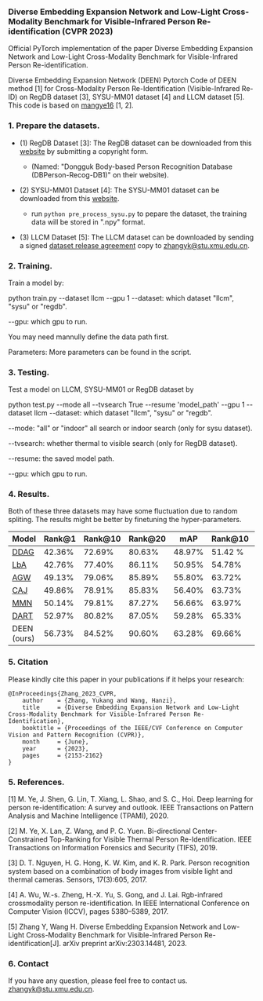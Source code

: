 ### Diverse Embedding Expansion Network and Low-Light Cross-Modality Benchmark for Visible-Infrared Person Re-identification (CVPR 2023)

Official PyTorch implementation of the paper Diverse Embedding Expansion Network and Low-Light Cross-Modality Benchmark for Visible-Infrared Person Re-identification. 

Diverse Embedding Expansion Network (DEEN)
Pytorch Code of DEEN method [1] for Cross-Modality Person Re-Identification (Visible-Infrared Re-ID) on RegDB dataset [3], SYSU-MM01 dataset [4] and LLCM dataset [5]. This code is based on [mangye16](https://github.com/mangye16/Cross-Modal-Re-ID-baseline) [1, 2].


### 1. Prepare the datasets.

- (1) RegDB Dataset [3]: The RegDB dataset can be downloaded from this [website](http://dm.dongguk.edu/link.html) by submitting a copyright form.

    - (Named: "Dongguk Body-based Person Recognition Database (DBPerson-Recog-DB1)" on their website). 
  
- (2) SYSU-MM01 Dataset [4]: The SYSU-MM01 dataset can be downloaded from this [website](http://isee.sysu.edu.cn/project/RGBIRReID.htm).

   - run `python pre_process_sysu.py` to pepare the dataset, the training data will be stored in ".npy" format.
 
- (3) LLCM Dataset [5]: The LLCM dataset can be downloaded by sending a signed [dataset release agreement](https://github.com/ZYK100/LLCM/blob/main/Agreement/LLCM%20DATASET%20RELEASE%20AGREEMENT.pdf) copy to zhangyk@stu.xmu.edu.cn. 


### 2. Training.
Train a model by:

python train.py --dataset llcm --gpu 1
--dataset: which dataset "llcm", "sysu" or "regdb".

--gpu: which gpu to run.

You may need mannully define the data path first.

Parameters: More parameters can be found in the script.

### 3. Testing.
Test a model on LLCM, SYSU-MM01 or RegDB dataset by

python test.py --mode all --tvsearch True --resume 'model_path' --gpu 1 --dataset llcm
--dataset: which dataset "llcm", "sysu" or "regdb".

--mode: "all" or "indoor" all search or indoor search (only for sysu dataset).

--tvsearch: whether thermal to visible search (only for RegDB dataset).

--resume: the saved model path.

--gpu: which gpu to run.

### 4. Results.
Both of these three datasets may have some fluctuation due to random spliting. The results might be better by finetuning the hyper-parameters.



|Model    | Rank@1   | Rank@10   | Rank@20   | mAP     | Rank@10   | Rank@10   | Rank@20   | mAP     |
| --------   | -----    |  -----  | -----    |  -----  | -----    |  -----  | -----    |  -----  |
|[DDAG](https://github.com/mangye16/DDAG)      | 42.36%  | 72.69% | 80.63%  | 48.97% | 51.42 %  | 81.45% | 88.26%  | 38.77% |
|[LbA](https://github.com/cvlab-yonsei/LbA)  | 42.76%  | 77.40% | 86.11%  | 50.95% | 54.78%  | 85.12% | 91.63%  | 40.81% |
|[AGW](https://github.com/mangye16/Cross-Modal-Re-ID-baseline)  | 49.13%  | 79.06% | 85.89%  | 55.80% | 63.72%  | 88.66% | 92.83%  | 47.21% |
|[CAJ](https://github.com/mangye16/Cross-Modal-Re-ID-baseline/tree/master/ICCV21_CAJ)  | 49.86%  | 78.91% | 85.83%  | 56.40% | 63.73%  | 87.95% | 92.41%  | 47.71% |
|[MMN](https://github.com/ZYK100/MMN)  | 50.14%  | 79.81% | 87.27%  | 56.66% | 63.97%  | 88.66% | 93.05%  | 48.47% |
|[DART](https://github.com/XLearning-SCU/2022-CVPR-DART)  | 52.97%  | 80.82% | 87.05%  | 59.28% | 65.33%  | 89.42% | 93.33%  | 51.13% |
|DEEN (ours)  | 56.73%  | 84.52% | 90.60%  | 63.28% | 69.66%  | 91.68% | 95.99%  | 56.69% |





### 5. Citation
Please kindly cite this paper in your publications if it helps your research:

```
@InProceedings{Zhang_2023_CVPR,
    author    = {Zhang, Yukang and Wang, Hanzi},
    title     = {Diverse Embedding Expansion Network and Low-Light Cross-Modality Benchmark for Visible-Infrared Person Re-Identification},
    booktitle = {Proceedings of the IEEE/CVF Conference on Computer Vision and Pattern Recognition (CVPR)},
    month     = {June},
    year      = {2023},
    pages     = {2153-2162}
}
```

###  5. References.

[1] M. Ye, J. Shen, G. Lin, T. Xiang, L. Shao, and S. C., Hoi. 	Deep learning for person re-identification: A survey and outlook. IEEE Transactions on Pattern Analysis and Machine Intelligence (TPAMI), 2020.

[2] M. Ye, X. Lan, Z. Wang, and P. C. Yuen. Bi-directional Center-Constrained Top-Ranking for Visible Thermal Person Re-Identification. IEEE Transactions on Information Forensics and Security (TIFS), 2019.

[3] D. T. Nguyen, H. G. Hong, K. W. Kim, and K. R. Park. Person recognition system based on a combination of body images from visible light and thermal cameras. Sensors, 17(3):605, 2017.

[4] A. Wu, W.-s. Zheng, H.-X. Yu, S. Gong, and J. Lai. Rgb-infrared crossmodality person re-identification. In IEEE International Conference on Computer Vision (ICCV), pages 5380–5389, 2017.

[5] Zhang Y, Wang H. Diverse Embedding Expansion Network and Low-Light Cross-Modality Benchmark for Visible-Infrared Person Re-identification[J]. arXiv preprint arXiv:2303.14481, 2023.

### 6. Contact

If you have any question, please feel free to contact us. zhangyk@stu.xmu.edu.cn.
